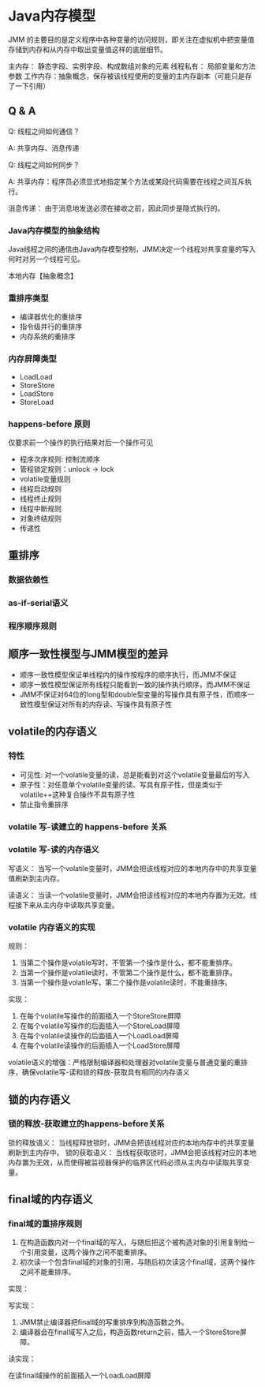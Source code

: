 # Java内存模型

JMM 的主要目的是定义程序中各种变量的访问规则，即关注在虚拟机中把变量值存储到内存和从内存中取出变量值这样的底层细节。

主内存： 静态字段、实例字段、构成数组对象的元素 线程私有： 局部变量和方法参数 工作内存：抽象概念，保存被该线程使用的变量的主内存副本（可能只是存了一下引用）

## Q & A

Q: 线程之间如何通信？

A: 共享内存、消息传递

Q: 线程之间如何同步？

A: 共享内存：程序员必须显式地指定某个方法或某段代码需要在线程之间互斥执行。

消息传递： 由于消息地发送必须在接收之前，因此同步是隐式执行的。

### Java内存模型的抽象结构

Java线程之间的通信由Java内存模型控制，JMM决定一个线程对共享变量的写入何时对另一个线程可见。

本地内存【抽象概念】

### 重排序类型

* 编译器优化的重排序
* 指令级并行的重排序
* 内存系统的重排序

### 内存屏障类型

* LoadLoad
* StoreStore
* LoadStore
* StoreLoad

### happens-before 原则

仅要求前一个操作的执行结果对后一个操作可见

* 程序次序规则: 控制流顺序
* 管程锁定规则：unlock -&gt; lock
* volatile变量规则
* 线程启动规则
* 线程终止规则
* 线程中断规则
* 对象终结规则
* 传递性

## 重排序

### 数据依赖性

### as-if-serial语义

### 程序顺序规则

## 顺序一致性模型与JMM模型的差异

* 顺序一致性模型保证单线程内的操作按程序的顺序执行，而JMM不保证
* 顺序一致性模型保证所有线程只能看到一致的操作执行顺序，而JMM不保证
* JMM不保证对64位的long型和double型变量的写操作具有原子性，而顺序一致性模型保证对所有的内存读、写操作具有原子性

## volatile的内存语义

### 特性

* 可见性: 对一个volatile变量的读，总是能看到对这个volatile变量最后的写入
* 原子性：对任意单个volatile变量的读、写具有原子性，但是类似于volatile++这种复合操作不具有原子性
* 禁止指令重排序

### volatile 写-读建立的 happens-before 关系

### volatile 写-读的内存语义

写语义： 当写一个volatile变量时，JMM会把该线程对应的本地内存中的共享变量值刷新到主内存。

读语义： 当读一个volatile变量时，JMM会把该线程对应的本地内存置为无效。线程接下来从主内存中读取共享变量。

### volatile 内存语义的实现

规则：

1. 当第二个操作是volatile写时，不管第一个操作是什么，都不能重排序。
2. 当第一个操作是volatile读时，不管第二个操作是什么，都不能重排序。
3. 当第一个操作是volatile写，第二个操作是volatile读时，不能重排序。

实现：

1. 在每个volatile写操作的前面插入一个StoreStore屏障
2. 在每个volatile写操作的后面插入一个StoreLoad屏障
3. 在每个volatile读操作的后面插入一个LoadLoad屏障
4. 在每个volatile读操作的后面插入一个LoadStore屏障

volatile语义的增强：严格限制编译器和处理器对volatile变量与普通变量的重排序，确保volatile写-读和锁的释放-获取具有相同的内存语义

## 锁的内存语义

### 锁的释放-获取建立的happens-before关系

锁的释放语义： 当线程释放锁时，JMM会把该线程对应的本地内存中的共享变量刷新到主内存中。 锁的获取语义： 当线程获取锁时，JMM会把该线程对应的本地内存置为无效，从而使得被监视器保护的临界区代码必须从主内存中读取共享变量。

## final域的内存语义

### final域的重排序规则

1. 在构造函数内对一个final域的写入，与随后把这个被构造对象的引用复制给一个引用变量，这两个操作之间不能重排序。
2. 初次读一个包含final域的对象的引用，与随后初次读这个final域，这两个操作之间不能重排序。

实现：

写实现：

1. JMM禁止编译器把final域的写重排序到构造函数之外。
2. 编译器会在final域写入之后，构造函数return之前，插入一个StoreStore屏障。

读实现：

在读final域操作的前面插入一个LoadLoad屏障

